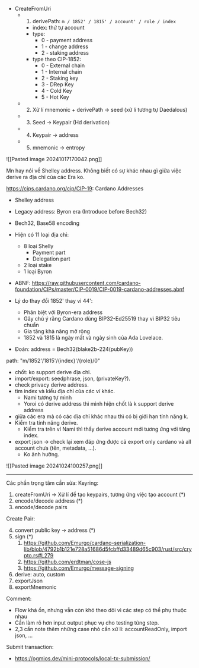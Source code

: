 - CreateFromUri
	- 1. derivePath: `m / 1852' / 1815' / account' / role / index`
		- index: thứ tự account
		- type: 
			- 0 - payment address
			- 1 - change address
			- 2 - staking address
		- type theo CIP-1852: 
			- 0 - External chain
			- 1 - Internal chain
			- 2 - Staking key
			- 3 - DRep Key
			- 4 - Cold Key
			- 5 - Hot Key
	- 2. Xử lí mnemonic + derivePath -> seed (xử lí tương tự Daedalous)
	- 3. Seed -> Keypair (Hd derivation)
	- 4. Keypair -> address
	- 5. mnemonic -> entropy


![[Pasted image 20241017170042.png]]

Mn hay nói về Shelley address. Không biết có sự khác nhau gì giữa việc derive ra địa chỉ của các Era ko.

https://cips.cardano.org/cip/CIP-19: Cardano Addresses
- Shelley address
- Legacy address: Byron era (Introduce before Bech32)

- Bech32, Base58 encoding
- Hiện có 11 loại địa chỉ:
	- 8 loại Shelly
		- Payment part
		- Delegation part
	- 2 loại stake
	- 1 loại Byron

- ABNF: https://raw.githubusercontent.com/cardano-foundation/CIPs/master/CIP-0019/CIP-0019-cardano-addresses.abnf

- Lý do thay đổi 1852' thay vì 44':
	- Phân biệt với Byron-era address
	- Gây chú ý rằng Cardano dùng BIP32-Ed25519 thay vì BIP32 tiêu chuẩn
	- Gia tăng khả năng mở rộng
	- 1852 và 1815 là ngày mất và ngày sinh của Ada Lovelace.

- Đoán: address = Bech32(blake2b-224(pubKey))


path: "m/1852'/1815'/{index}'/{role}/0"
- chốt: ko support derive địa chỉ.
- import/export: seedphrase, json, (privateKey?).
- check privacy derive address.
- tìm index và kiểu địa chỉ của các ví khác.
	- Nami tương tự mình
	- Yoroi có derive address thì mình hiện chốt là k support derive address
- giữa các era mà có các địa chỉ khác nhau thì có bị giới hạn tính năng k.
- Kiểm tra tính năng derive.
	- Kiểm tra trên ví Nami thì thấy derive account mới tương ứng với tăng index.
- export json -> check lại xem đáp ứng được cả export only cardano và all account chưa (tên, metadata, ...).
	- Ko ảnh hưởng.

![[Pasted image 20241024100257.png]]


----
Các phần trọng tâm cần sửa: Keyring:

1. createFromUri -> Xử lí để tạo keypairs, tương ứng việc tạo account (*)
2. encode/decode address (*)
3. encode/decode pairs

Create Pair:

4. convert public key -> address (*)
5. sign (*)
	1. https://github.com/Emurgo/cardano-serialization-lib/blob/4792b1b121e728a51686d5fcbffd33489d65c903/rust/src/crypto.rs#L279
	2. https://github.com/erdtman/cose-js
	3. https://github.com/Emurgo/message-signing
6. derive: auto, custom
7. exportJson
8. exportMnemonic

Comment:
- Flow khá ổn, nhưng vẫn còn khó theo dõi vì các step có thể phụ thuộc nhau
- Cần làm rõ hơn input output phục vụ cho testing từng step.
- 2,3 cần note thêm những case nhỏ cần xử lí: accountReadOnly, import json, ...


Submit transaction:
- https://ogmios.dev/mini-protocols/local-tx-submission/